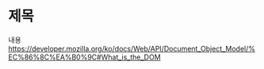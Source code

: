 # 제목<br>
내용<br>
https://developer.mozilla.org/ko/docs/Web/API/Document_Object_Model/%EC%86%8C%EA%B0%9C#What_is_the_DOM
